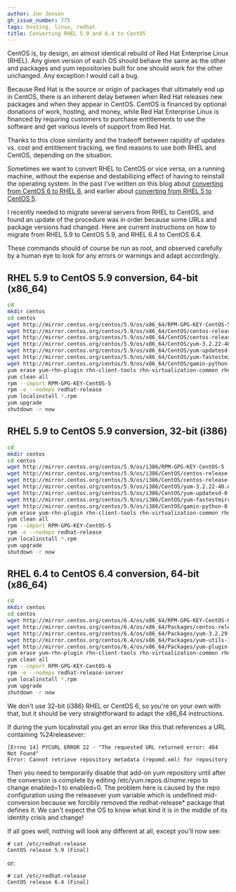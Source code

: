```yaml
---
author: Jon Jensen
gh_issue_number: 775
tags: hosting, linux, redhat
title: Converting RHEL 5.9 and 6.4 to CentOS
---
```


CentOS is, by design, an almost identical rebuild of Red Hat Enterprise Linux (RHEL). Any given version of each OS should behave the same as the other and packages and yum repositories built for one should work for the other unchanged. Any exception I would call a bug.

Because Red Hat is the source or origin of packages that ultimately end up in CentOS, there is an inherent delay between when Red Hat releases new packages and when they appear in CentOS. CentOS is financed by optional donations of work, hosting, and money, while Red Hat Enterprise Linux is financed by requiring customers to purchase entitlements to use the software and get various levels of support from Red Hat.

Thanks to this close similarity and the tradeoff between rapidity of updates vs. cost and entitlement tracking, we find reasons to use both RHEL and CentOS, depending on the situation.

Sometimes we want to convert RHEL to CentOS or vice versa, on a running machine, without the expense and destabilizing effect of having to reinstall the operating system. In the past I've written on this blog about [converting from CentOS 6 to RHEL 6](/blog/2011/12/22/converting-centos-6-to-rhel-6), and earlier about [converting from RHEL 5 to CentOS 5](/blog/2009/10/22/upgrading-from-rhel-52-to-centos-54).

I recently needed to migrate several servers from RHEL to CentOS, and found an update of the procedure was in order because some URLs and package versions had changed. Here are current instructions on how to migrate from RHEL 5.9 to CentOS 5.9, and RHEL 6.4 to CentOS 6.4.

These commands should of course be run as root, and observed carefully by a human eye to look for any errors or warnings and adapt accordingly.

## RHEL 5.9 to CentOS 5.9 conversion, 64-bit (x86_64)

```bash
cd
mkdir centos
cd centos
wget http://mirror.centos.org/centos/5.9/os/x86_64/RPM-GPG-KEY-CentOS-5
wget http://mirror.centos.org/centos/5.9/os/x86_64/CentOS/centos-release-5-9.el5.centos.1.x86_64.rpm
wget http://mirror.centos.org/centos/5.9/os/x86_64/CentOS/centos-release-notes-5.9-0.x86_64.rpm
wget http://mirror.centos.org/centos/5.9/os/x86_64/CentOS/yum-3.2.22-40.el5.centos.noarch.rpm
wget http://mirror.centos.org/centos/5.9/os/x86_64/CentOS/yum-updatesd-0.9-5.el5.noarch.rpm
wget http://mirror.centos.org/centos/5.9/os/x86_64/CentOS/yum-fastestmirror-1.1.16-21.el5.centos.noarch.rpm
wget http://mirror.centos.org/centos/5.9/os/x86_64/CentOS/gamin-python-0.1.7-10.el5.x86_64.rpm
yum erase yum-rhn-plugin rhn-client-tools rhn-virtualization-common rhn-setup rhn-check rhnsd yum-updatesd
yum clean all
rpm --import RPM-GPG-KEY-CentOS-5
rpm -e --nodeps redhat-release
yum localinstall *.rpm
yum upgrade
shutdown -r now
```

## RHEL 5.9 to CentOS 5.9 conversion, 32-bit (i386)

```bash
cd
mkdir centos
cd centos
wget http://mirror.centos.org/centos/5.9/os/i386/RPM-GPG-KEY-CentOS-5
wget http://mirror.centos.org/centos/5.9/os/i386/CentOS/centos-release-5-9.el5.centos.1.i386.rpm
wget http://mirror.centos.org/centos/5.9/os/i386/CentOS/centos-release-notes-5.9-0.i386.rpm
wget http://mirror.centos.org/centos/5.9/os/i386/CentOS/yum-3.2.22-40.el5.centos.noarch.rpm
wget http://mirror.centos.org/centos/5.9/os/i386/CentOS/yum-updatesd-0.9-5.el5.noarch.rpm
wget http://mirror.centos.org/centos/5.9/os/i386/CentOS/yum-fastestmirror-1.1.16-21.el5.centos.noarch.rpm
wget http://mirror.centos.org/centos/5.9/os/i386/CentOS/gamin-python-0.1.7-10.el5.i386.rpm
yum erase yum-rhn-plugin rhn-client-tools rhn-virtualization-common rhn-setup rhn-check rhnsd yum-updatesd
yum clean all
rpm --import RPM-GPG-KEY-CentOS-5
rpm -e --nodeps redhat-release
yum localinstall *.rpm
yum upgrade
shutdown -r now
```

## RHEL 6.4 to CentOS 6.4 conversion, 64-bit (x86_64)

```bash
cd
mkdir centos
cd centos
wget http://mirror.centos.org/centos/6.4/os/x86_64/RPM-GPG-KEY-CentOS-6
wget http://mirror.centos.org/centos/6.4/os/x86_64/Packages/centos-release-6-4.el6.centos.10.x86_64.rpm
wget http://mirror.centos.org/centos/6.4/os/x86_64/Packages/yum-3.2.29-40.el6.centos.noarch.rpm
wget http://mirror.centos.org/centos/6.4/os/x86_64/Packages/yum-utils-1.1.30-14.el6.noarch.rpm
wget http://mirror.centos.org/centos/6.4/os/x86_64/Packages/yum-plugin-fastestmirror-1.1.30-14.el6.noarch.rpm
yum erase yum-rhn-plugin rhn-client-tools rhn-virtualization-common rhn-setup rhn-check rhnsd yum-updatesd subscription-manager
yum clean all
rpm --import RPM-GPG-KEY-CentOS-6
rpm -e --nodeps redhat-release-server
yum localinstall *.rpm
yum upgrade
shutdown -r now
```

We don't use 32-bit (i386) RHEL or CentOS 6, so you're on your own with that, but it should be very straightforward to adapt the x86_64 instructions.

If during the yum localinstall you get an error like this that references a URL containing %24releasever:

```nohighlight
[Errno 14] PYCURL ERROR 22 - "The requested URL returned error: 404 Not Found"
Error: Cannot retrieve repository metadata (repomd.xml) for repository
```

Then you need to temporarily disable that add-on yum repository until after the conversion is complete by editing /etc/yum.repos.d/*name*.repo to change enabled=1 to enabled=0. The problem here is caused by the repo configuration using the releasever yum variable which is undefined mid-conversion because we forcibly removed the redhat-release* package that defines it. We can't expect the OS to know what kind it is in the middle of its identity crisis and change!

If all goes well, nothing will look any different at all, except you'll now see:

```nohighlight
# cat /etc/redhat-release
CentOS release 5.9 (Final)
```

or:

```nohighlight
# cat /etc/redhat-release
CentOS release 6.4 (Final)
```
